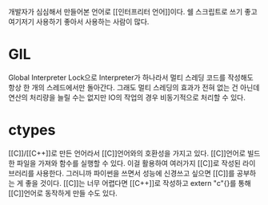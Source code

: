 개발자가 심심해서 만들어본 언어로 
[[인터프리터 언어]]이다.
쉘 스크립트로 쓰기 좋고
여기저기 사용하기 좋아서 사용하는 사람이 많다.

# GIL
Global Interpreter Lock으로
Interpreter가 하나라서 멀티 스레딩 코드를 작성해도 항상 한 개의 스레드에서만 돌아간다.
그래도 멀티 스레딩의 효과가 전혀 없는 건 아닌데 연산의 처리량을 늘릴 수는 없지만
IO의 작업의 경우 비동기적으로 처리할 수 있다.
# ctypes
[[C]]/[[C++]]로 만든 언어라서 [[C]]언어와의 호환성을 가지고 있다.
[[C]]언어로 빌드한 파일을 가져와 함수를 실행할 수 있다.
이걸 활용하여 여러가지 [[C]]로 작성된 라이브러리를 사용한다.
그러니까 파이썬을 쓰면서 성능에 신경쓰고 싶으면 [[C]]를 공부하는 게 좋을 것이다.
[[C]]는 너무 어렵다면 [[C++]]로 작성하고 extern "c"{}를 통해 [[C]]언어로 동작하게 만들 수도 있다.
